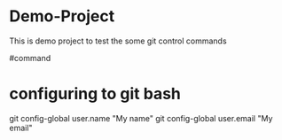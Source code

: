 # Demo-Project
This is demo project to test the some git control commands

#command 
<br>
# configuring to git bash
git config-global user.name "My name"
git config-global user.email "My email"
